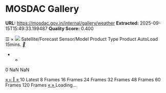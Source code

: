 # MOSDAC Gallery

**URL:** https://mosdac.gov.in/internal/gallery/weather
**Extracted:** 2025-09-15T15:49:33.199487
**Quality Score:** 0.400

☰
×
![](https://mosdac.gov.in/gallery/icons/mgallery.png)
Satellite/Forecast
Sensor/Model
Product Type
Product
AutoLoad 15mins.
[ __ ](https://mosdac.gov.in/gallery/index.html?ds=weather)
+ -
0 NaN NaN


[ « ](https://mosdac.gov.in/gallery/index.html?ds=weather) [ ▹ ](https://mosdac.gov.in/gallery/index.html?ds=weather) [ ‖ ](https://mosdac.gov.in/gallery/index.html?ds=weather) [ » ](https://mosdac.gov.in/gallery/index.html?ds=weather)
10
Latest 8 Frames 16 Frames 24 Frames 32 Frames 48 Frames 60 Frames 120 Frames
[ « ](https://mosdac.gov.in/gallery/index.html?ds=weather) [ » ](https://mosdac.gov.in/gallery/index.html?ds=weather)
Loading... 
